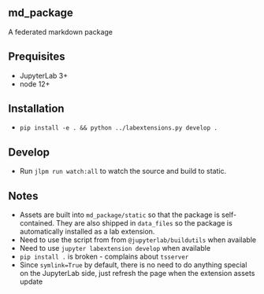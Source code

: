 ## md_package

A federated markdown package

## Prequisites
- JupyterLab 3+
- node 12+

## Installation
- `pip install -e . && python ../labextensions.py develop .`

## Develop
- Run `jlpm run watch:all` to watch the source and build to static.


## Notes
- Assets are built into `md_package/static` so that the package is self-contained.  They are also shipped in `data_files` so the package is automatically installed as
a lab extension.
- Need to use the script from from `@jupyterlab/buildutils` when available
- Need to use `jupyter labextension develop` when available
- `pip install .` is broken - complains about `tsserver`
- Since `symlink=True` by default, there is no need to do anything special on the JupyterLab side,
just refresh the page when the extension assets update
